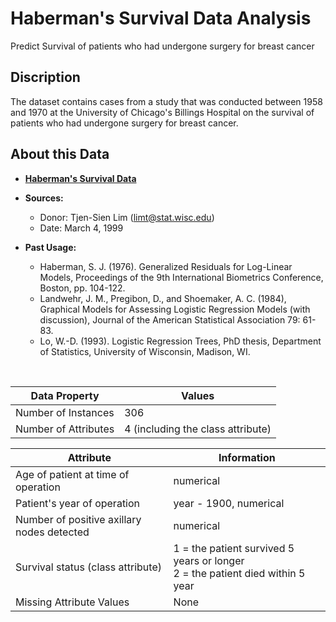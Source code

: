 # Haberman's Survival Data Analysis
Predict Survival of patients who had undergone surgery for breast cancer
## Discription 
The dataset contains cases from a study that was conducted between 1958 and 1970 at the University of Chicago's Billings Hospital on the survival of patients who had undergone surgery for breast cancer.
<br>

## About this Data

- **[Haberman's Survival Data](https://www.kaggle.com/gilsousa/habermans-survival-data-set)**<br>
- **Sources:**  
  - Donor: Tjen-Sien Lim (limt@stat.wisc.edu)<br>
  - Date: March 4, 1999
- **Past Usage:**

  - Haberman, S. J. (1976). Generalized Residuals for Log-Linear Models, Proceedings of the 9th International Biometrics Conference, Boston, pp. 104-122.
  - Landwehr, J. M., Pregibon, D., and Shoemaker, A. C. (1984), Graphical Models for Assessing Logistic Regression Models (with discussion), Journal of the American Statistical Association 79: 61-83.
  - Lo, W.-D. (1993). Logistic Regression Trees, PhD thesis, Department of Statistics, University of Wisconsin, Madison, WI.
<br>

**Data Property**|**Values**
---|--- 
Number of Instances | 306
Number of Attributes| 4 (including the class attribute)

Attribute |Information
---|--- 
Age of patient at time of operation | numerical  
Patient's year of operation| year - 1900, numerical  
Number of positive axillary nodes detected |numerical
Survival status (class attribute) | 1 = the patient survived 5 years or longer <br>  2 = the patient died within 5 year
Missing Attribute Values| None
